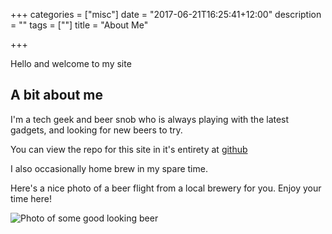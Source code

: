 +++
categories = ["misc"]
date = "2017-06-21T16:25:41+12:00"
description = ""
tags = [""]
title = "About Me"

+++

Hello and welcome to my site

## A bit about me

I'm a tech geek and beer snob who is always playing with the latest gadgets, and looking for new beers to try. 

You can view the repo for this site in it's entirety at [github](https://github.com/Taubin/taubin.github.io/)

I also occasionally home brew in my spare time. 

Here's a nice photo of a beer flight from a local brewery for you. Enjoy your time here!

![Photo of some good looking beer](https://c2.staticflickr.com/2/1677/25059941254_b71b87fc00_z.jpg)
